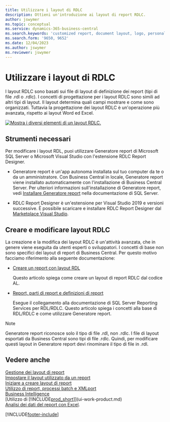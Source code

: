 ```yaml
---
title: Utilizzare i layout di RDLC
description: Ottieni un'introduzione ai layout di report RDLC.
author: jswymer
ms.topic: conceptual
ms.service: dynamics-365-business-central
ms.search.keywords: 'customized report, document layout, logo, personalize'
ms.search.form: '9650, 9652'
ms.date: 12/04/2023
ms.author: jswymer
ms.reviewer: jswymer
---
```

# <a name="working-with-rdlc-layouts"></a>Utilizzare i layout di RDLC

I layout RDLC sono basati sui file di layout di definizione dei report (tipi di file .rdl o .rdlc). I concetti di progettazione per i layout RDLC sono simili ad altri tipi di layout. Il layout determina quali campi mostrare e come sono organizzati. Tuttavia la progettazione dei layout RDLC è un'operazione più avanzata, rispetto ai layout Word ed Excel.

[![Mostra i diversi elementi di un layout RDLC.](media/rdlc-layout.png)](media/rdlc-layout.png#lightbox)

## <a name="required-tools"></a>Strumenti necessari

Per modificare i layout RDL, puoi utilizzare Generatore report di Microsoft SQL Server o Microsoft Visual Studio con l'estensione RDLC Report Designer.

- Generatore report è un'app autonoma installata sul tuo computer da te o da un amministratore. Con Business Central in locale, Generatore report viene installato automaticamente con l'installazione di Business Central Server. Per ulteriori informazioni sull'installazione di Generatore report, vedi [Installare Generatore report](/sql/reporting-services/install-windows/install-report-builder) nella documentazione di SQL Server.

- RDLC Report Designer è un'estensione per Visual Studio 2019 e versioni successive. È possibile scaricare e installare RDLC Report Designer dal [Marketplace Visual Studio](https://marketplace.visualstudio.com/items?itemName=ProBITools.MicrosoftRdlcReportDesignerforVisualStudio-18001).

## <a name="create-and-modify-rdlc-layouts"></a>Creare e modificare layout RDLC

La creazione e la modifica dei layout RDLC è un'attività avanzata, che in genere viene eseguita da utenti esperti o sviluppatori. I concetti di base non sono specifici dei layout di report di Business Central. Per questo motivo facciamo riferimento alla seguente documentazione:

- [Creare un report con layout RDL](/dynamics365/business-central/dev-itpro/developer/devenv-howto-rdl-report-layout)

   Questo articolo spiega come creare un layout di report RDLC dal codice AL.

- [Report, parti di report e definizioni di report ](/sql/reporting-services/report-design/reports-report-parts-and-report-definitions-report-builder-and-ssrs?)

   Esegue il collegamento alla documentazione di SQL Server Reporting Services per RDL/RDLC. Questo articolo spiega i concetti alla base di RDL/RDLC e come utilizzare Generatore report.

> [!NOTE]
> Generatore report riconosce solo il tipo di file .rdl, non .rdlc. I file di layout esportati da Business Central sono tipi di file .rdlc. Quindi, per modificare questi layout in Generatore report devi rinominare il tipo di file in .rdl.

## <a name="see-also"></a>Vedere anche

[Gestione dei layout di report](ui-manage-report-layouts.md)  
[Impostare il layout utilizzato da un report](ui-set-report-layout.md)  
[Iniziare a creare layout di report](ui-get-started-layouts.md)  
[Utilizzo di report, processi batch e XMLport](ui-work-report.md)  
[Business Intelligence](bi.md)  
[Utilizzo di [!INCLUDE[prod_short](includes/prod_short.md)]](ui-work-product.md)  
[Analisi dei dati del report con Excel](report-analyze-excel.md).

[!INCLUDE[footer-include](includes/footer-banner.md)]
